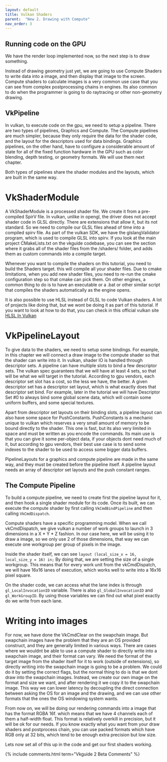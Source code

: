 ---layout: defaulttitle: Vulkan Shadersparent:  "New 2. Drawing with Compute"nav_order: 3---## Running code on the GPUWe have the render loop implemented now, so the next step is to draw something.Instead of drawing geometry just yet, we are going to use Compute Shaders to write data into a image, and then display that image to the screen. Compute shaders to calculate images is a very common use case that you can see from complex postprocessing chains in engines. Its also common to do when the programmer is going to do raytracing or other non-geometry drawing.## VkPipelineIn vulkan, to execute code on the gpu, we need to setup a pipeline. There are two types of pipelines, Graphics and Compute. The Compute pipelines are much simpler, because they only require the data for the shader code, and the layout for the descriptors used for data bindings. Graphics pipelines, on the other hand, have to configure a considerable amount of state for all of the fixed function hardware in the GPU such as color blending, depth testing, or geometry formats. We will use them next chapter.Both types of pipelines share the shader modules and the layouts, which are built in the same way. # VkShaderModuleA VkShaderModule is a processed shader file. We create it from a pre-compiled SpirV file. In vulkan, unlike in opengl, the driver does not accept shader code in GLSL directly. There are extensions that allow it, but its not standard. So we need to compile our GLSL files ahead of time into a compiled spirv file. As part of the vulkan SDK, we have the glslangValidator program, which is used to compile GLSL into spirv. If you look at the main project CMakeLists.txt on the vkguide codebase, you can see the section where it grabs all of the shader files from the /shaders/ folder, and adds them as custom commands into a compile target.Whenever you want to compile the shaders on this tutorial, you need to build the Shaders target. this will compile all your shader files. Due to cmake limitations, when you add new shader files, you need to re-run the cmake configuration step so that cmake can pick them. On other engines, a common thing to do is to have an executable or a .bat or other similar script that compiles the shaders automatically as the engine opens. It is also possible to use HLSL instead of GLSL to code Vulkan shaders. A lot of projects like doing that, but we wont be doing it as part of this tutorial. If you want to look at how to do that, you can check in this official vulkan site [HLSL In Vulkan](https://docs.vulkan.org/guide/latest/hlsl.html)# VkPipelineLayoutTo give data to the shaders, we need to setup some bindings. For example, in this chapter we will connect a draw image to the compute shader so that the shader can write into it. In vulkan, shader IO is handled through descriptor sets. A pipeline can have multiple slots to bind a few descriptor sets. The vulkan spec guarantees that we will have at least 4 sets, so that will be what we will target in the tutorial. According to gpu vendors, each descriptor set slot has a cost, so the less we have, the better. A given descriptor set has a descriptor set layout, which is what exactly does that descriptor set bind. For example, later in the tutorial we will have Descriptor Set #0 to always bind some global scene data, which will contain some uniform buffers, and some special textures. Apart from descriptor set layouts on their binding slots, a pipeline layout can also have some space for PushConstants. PushConstants is a mechanic unique to vulkan which reserves a very small amount of memory to be bound directly to the shader. This one is fast, but its also very limited in space and must be written as you encode the commands. Its main use is that you can give it some per-object data, if your objects dont need much of it, but according to gpu vendors, their best use case is to send some indexes to the shader to be used to access some bigger data buffers. PipelineLayouts for a graphics and compute pipeline are made in the same way, and they must be created before the pipeline itself. A pipeline layout needs an array of descriptor set layouts and the push constant ranges. ## The Compute PipelineTo build a compute pipeline, we need to create first the pipeline layout for it, and then hook a single shader module for its code. Once its built, we can execute the compute shader by first calling `VkCmdBindPipeline` and then calling `VkCmdDispatch`.Compute shaders have a specific programming model. When we call vkCmdDispatch, we give vulkan a number of work groups to launch in 3 dimensions in a X * Y * Z fashion. In our case here, we will be using it to draw a image, so we only use 2 of those dimensions, that way we can execute one workgroup per group of pixels in the image.Inside the shader itself, we can see  `layout (local_size_x = 16, local_size_y = 16) in;` By doing that, we are setting the size of a single workgroup. This means that for every work unit from the vkCmdDispatch, we will have 16x16 lanes of execution, which works well to write into a 16x16 pixel square. On the shader code, we can access what the lane index is through `gl_LocalInvocationID` variable. There is also `gl_GlobalInvocationID` and `gl_WorkGroupID`.  By using those variables we can find out what pixel exactly do we write from each lane.# Writing into imagesFor now, we have done the VkCmdClear on the swapchain image. But swapchain images have the problem that they are an OS provided construct, and they are generally limited in various ways. There are cases where we wouldnt be able to use a compute shader to directly write into a swapchain image, and their format can vary. We need the format of the target image from the shader itself for it to work (outside of extensions), so directly writing into the swapchain image is going to be a problem. We could do it by setting the correct flags, but the normal thing to do is that we dont draw into the swapchain images. Instead, we create our own image on the format and size we want, and after rendering it we copy it to the swapchain image. This way we can lower latency by decoupling the direct connection between asking the OS for an image and the drawing, and we can use other formats that the ones the OS windowing system wants.From now on, we will be doing our rendering commands into a image that has the format RGBA 16f. which means that we have 4 channels each of them a half-width float. This format is relatively overkill in precision, but it will be ok for our needs. If you know exactly what you want from your draw shaders and postprocess chain, you can use packed formats which have RGB only at 32 bits, which tend to be enough extra precision but low size. Lets now set all of this up in the code and get our first shaders working.{% include comments.html term="Vkguide 2 Beta Comments" %}
